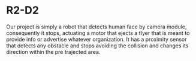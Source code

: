 # R2-D2
 Our project is simply a robot that detects human face by camera module, consequently it stops, actuating a motor that ejects a flyer that is meant to provide info or advertise whatever organization. It has a proximity sensor that detects any obstacle and stops avoiding the collision and changes its direction within the pre trajected area.
